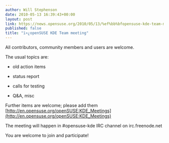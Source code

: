 ```yaml
---
author: Will Stephenson
date: 2010-05-13 16:39:43+00:00
layout: post
link: https://news.opensuse.org/2010/05/13/%ef%bb%bfopensuse-kde-team-meeting/
published: false
title: "ï»¿openSUSE KDE Team meeting"
---
```

All contributors, community members and users are welcome.

The usual topics are:


* old action items




* status report




* calls for testing




* Q&A, misc




Further items are welcome; please add them [http://en.opensuse.org/openSUSE:KDE_Meetings](http://en.opensuse.org/openSUSE:KDE_Meetings)




The meeting will happen in #opensuse-kde IRC channel on irc.freenode.net




You are welcome to join and participate!

		
